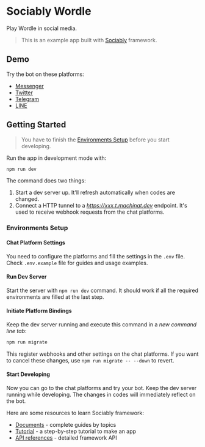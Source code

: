 # Sociably Wordle

Play Wordle in social media.
> This is an example app built with [Sociably](https://sociably.js.org) framework.

## Demo

Try the bot on these platforms:

- [Messenger](https://m.me/SociablyWordle)
- [Twitter](https://twitter.com/SociablyWordle)
- [Telegram](https://t.me/SociablyWordleBot)
- [LINE](https://line.me/ti/p/@101irzqr)

## Getting Started

> You have to finish the [Environments Setup](#environments-setup)
> before you start developing.

Run the app in development mode with:

```bash
npm run dev
```

The command does two things:

1. Start a dev server up. It'll refresh automatically when codes are changed.
2. Connect a HTTP tunnel to a _https://xxx.t.machinat.dev_ endpoint.
   It's used to receive webhook requests from the chat platforms.

### Environments Setup

#### Chat Platform Settings

You need to configure the platforms and fill the settings in the `.env` file.
Check `.env.example` file for guides and usage examples.

#### Run Dev Server

Start the server with `npm run dev` command.
It should work if all the required environments are filled at the last step.

#### Initiate Platform Bindings

Keep the dev server running and execute this command in a _new command line tab_:

```bash
npm run migrate
```

This register webhooks and other settings on the chat platforms.
If you want to cancel these changes,
use `npm run migrate -- --down` to revert.

#### Start Developing

Now you can go to the chat platforms and try your bot.
Keep the dev server running while developing.
The changes in codes will immediately reflect on the bot.

Here are some resources to learn Sociably framework:

- [Documents](https://sociably.js.org/doc) - complete guides by topics
- [Tutorial](https://sociably.js.org/docs/learn) - a step-by-step tutorial to make an app
- [API references](https://sociably.js.org/api) - detailed framework API
